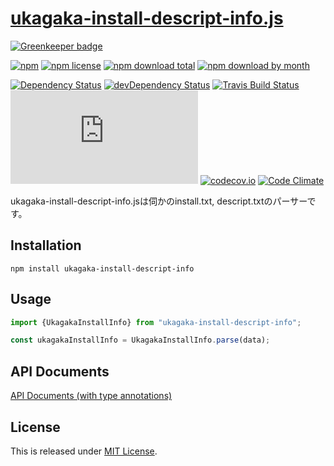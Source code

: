 [ukagaka-install-descript-info.js](https://github.com/Ikagaka/ukagaka-install-descript-info.js)
==========================

[![Greenkeeper badge](https://badges.greenkeeper.io/Ikagaka/ukagaka-install-descript-info.js.svg)](https://greenkeeper.io/)

[![npm](https://img.shields.io/npm/v/ukagaka-install-descript-info.svg)](https://www.npmjs.com/package/ukagaka-install-descript-info)
[![npm license](https://img.shields.io/npm/l/ukagaka-install-descript-info.svg)](https://www.npmjs.com/package/ukagaka-install-descript-info)
[![npm download total](https://img.shields.io/npm/dt/ukagaka-install-descript-info.svg)](https://www.npmjs.com/package/ukagaka-install-descript-info)
[![npm download by month](https://img.shields.io/npm/dm/ukagaka-install-descript-info.svg)](https://www.npmjs.com/package/ukagaka-install-descript-info)

[![Dependency Status](https://david-dm.org/Ikagaka/ukagaka-install-descript-info.js.svg)](https://david-dm.org/Ikagaka/ukagaka-install-descript-info.js)
[![devDependency Status](https://david-dm.org/Ikagaka/ukagaka-install-descript-info.js/dev-status.svg)](https://david-dm.org/Ikagaka/ukagaka-install-descript-info.js#info=devDependencies)
[![Travis Build Status](https://travis-ci.org/Ikagaka/ukagaka-install-descript-info.js.svg)](https://travis-ci.org/Ikagaka/ukagaka-install-descript-info.js)
[![AppVeyor Build Status](https://ci.appveyor.com/api/projects/status/github/Ikagaka/ukagaka-install-descript-info.js?svg=true)](https://ci.appveyor.com/project/Narazaka/ukagaka-install-descript-info-js)
[![codecov.io](https://codecov.io/github/Ikagaka/ukagaka-install-descript-info.js/coverage.svg?branch=master)](https://codecov.io/github/Ikagaka/ukagaka-install-descript-info.js?branch=master)
[![Code Climate](https://codeclimate.com/github/Ikagaka/ukagaka-install-descript-info.js/badges/gpa.svg)](https://codeclimate.com/github/Ikagaka/ukagaka-install-descript-info.js)

ukagaka-install-descript-info.jsは伺かのinstall.txt, descript.txtのパーサーです。

Installation
--------------------------

```
npm install ukagaka-install-descript-info
```

Usage
--------------------------

```javascript
import {UkagakaInstallInfo} from "ukagaka-install-descript-info";

const ukagakaInstallInfo = UkagakaInstallInfo.parse(data);
```

API Documents
--------------------------

[API Documents (with type annotations)](https://ikagaka.github.io/ukagaka-install-descript-info.js/index.html)

License
--------------------------

This is released under [MIT License](http://narazaka.net/license/MIT?2016).

